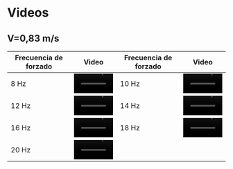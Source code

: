 # Videos

## V=0,83 m/s
| Frecuencia de forzado | Video | Frecuencia de forzado | Video |
|-----------------------|-------|-----------------------|-------|
| 8 Hz|  <video src='https://user-images.githubusercontent.com/67233283/167730026-1087f279-b018-41b0-82c7-f0518659e968.mp4' width=90/>| 10 Hz|  <video src='https://user-images.githubusercontent.com/67233283/167730055-9b087f45-cde8-4b0d-85dd-5167ca7ae148.mp4' width=90/>|
|12 Hz| <video src='https://user-images.githubusercontent.com/67233283/167730079-de6ebc3c-31a8-4f28-bad8-3b882b528b19.mp4' width=90/>|14 Hz|  <video src='https://user-images.githubusercontent.com/67233283/167730104-9da9c32c-b208-45aa-9bf1-594deaa2b255.mp4' width=90/>|
|16 Hz|  <video src='https://user-images.githubusercontent.com/67233283/167730129-44bcffc4-17f1-4b83-822c-2defa18e1c33.mp4' width=90/>|18 Hz|<video src='https://user-images.githubusercontent.com/67233283/164774538-dd8722ae-0944-4873-9fae-6cd349bfa199.mp4' width=90/>|
|20 Hz|<video src='https://user-images.githubusercontent.com/67233283/164777451-64ffeee3-beb8-4635-92f1-112a91d726fe.mp4' width=90/>|  |    |




















